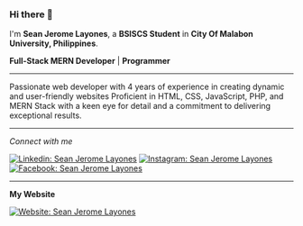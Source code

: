 ### Hi there 👋

I'm **Sean Jerome Layones**, a **BSISCS Student** in **City Of Malabon University, Philippines**.

**Full-Stack MERN Developer** | **Programmer**

---

Passionate web developer with 4 years of experience in creating dynamic and user-friendly websites Proficient in HTML, CSS, JavaScript, PHP, and MERN Stack with a keen eye for detail and a commitment to delivering exceptional results.

---
*Connect with me*

[![Linkedin: Sean Jerome Layones](https://img.shields.io/badge/-Sean_Jerome_Layones-blue?style=flat-square&logo=Linkedin&logoColor=white&link=https://www.linkedin.com/in/sean-jerome-layones-143996216/)](https://www.linkedin.com/in/sean-jerome-layones-143996216/)
[![Instagram: Sean Jerome Layones](https://img.shields.io/badge/-seanjeromelayones-red?style=flat-square&logo=instagram&logoColor=white&link=https://www.instagram.com/seanjeromelayones/)](https://www.instagram.com/seanjeromelayones/)
[![Facebook: Sean Jerome Layones](https://img.shields.io/badge/-seanjerome.layones-blue?style=flat-square&logo=facebook&logoColor=white&link=https://www.facebook.com/seanjerome.layones)](https://www.facebook.com/seanjerome.layones)

---
**My Website**

[![Website: Sean Jerome Layones](https://img.shields.io/badge/-Sean_Jerome_Layones!-darkblue?style=flat-square&logo=web&logoColor=white&link=https://seanlayones.000webhostapp.com/sjl/)](https://seanlayones.000webhostapp.com/sjl/)
